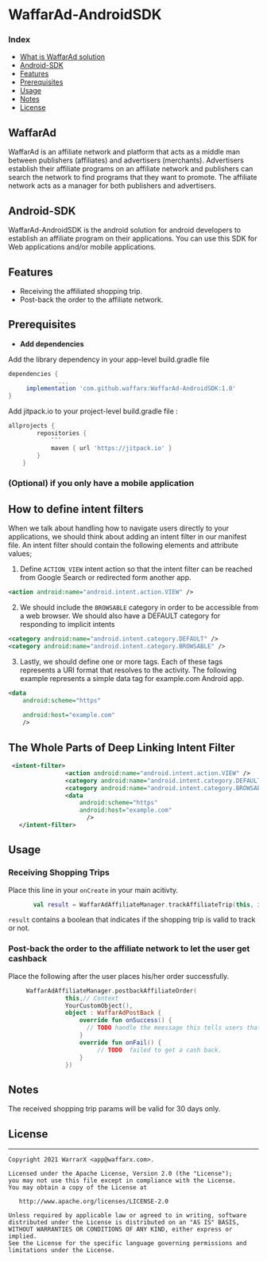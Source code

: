# WaffarAd-AndroidSDK

### Index 
* [What is WaffarAd solution](#WaffarAd)
* [Android-SDK](#Android-SDK)
* [Features](#features)
* [Prerequisites](#prerequisites)
* [Usage](#usage)
* [Notes](#notes)
* [License](#license)

## WaffarAd  
 WaffarAd is an affiliate network and platform that acts as a middle man between publishers (affiliates) and advertisers (merchants). Advertisers establish their affiliate programs on an affiliate network and publishers can search the network to find programs that they want to promote. The affiliate network acts as a manager for both publishers and advertisers.

## Android-SDK
WaffarAd-AndroidSDK is the android solution for android developers to establish an affiliate program on their applications. You can use this SDK for Web applications and/or mobile applications.
 
## Features
* Receiving the affiliated shopping trip.
* Post-back the order to the affiliate network. 


## Prerequisites

* **Add dependencies**  

Add the library dependency in your app-level build.gradle file 
```gradle
dependencies {
              ...
     implementation 'com.github.waffarx:WaffarAd-AndroidSDK:1.0'
}
```
Add jitpack.io to your project-level build.gradle file  :
```gradle
allprojects {
  		repositories {
  			```
  			maven { url 'https://jitpack.io' }
  		}
  	}
```
### (Optional) if you only have a mobile application 
## How to define intent filters

When we talk about handling how to navigate users directly to your applications, we should think about adding an intent filter in our manifest file. 
An intent filter should contain the following elements and attribute values;

1. Define `ACTION_VIEW` intent action so that the intent filter can be reached from Google Search or redirected form another app.
```xml
<action android:name="android.intent.action.VIEW" />
```
2. We should include the `BROWSABLE` category in order to be accessible from a web browser. We should also have a DEFAULT category for responding to implicit intents
```xml
<category android:name="android.intent.category.DEFAULT" />
<category android:name="android.intent.category.BROWSABLE" />
```

3. Lastly, we should define one or more <data> tags. Each of these tags represents a URI format that resolves to the activity. The following example represents a simple data tag for example.com Android app.
```xml
<data
    android:scheme="https"
    
    android:host="example.com"
    />
```    
## The Whole Parts of Deep Linking Intent Filter 
```xml
 <intent-filter>
                <action android:name="android.intent.action.VIEW" />
                <category android:name="android.intent.category.DEFAULT" />
                <category android:name="android.intent.category.BROWSABLE" />
                <data
                    android:scheme="https"
                    android:host="example.com"
                      />
   </intent-filter>
```
 
  

## Usage
### Receiving Shopping Trips
Place this line in your `onCreate` in your main acitivty. 
```kotlin
       val result = WaffarAdAffiliateManager.trackAffiliateTrip(this, intent)
```
	
`result` contains a boolean that indicates if the shopping trip is valid to track or not. 

### Post-back the order to the affiliate network to let the user get cashback
Place the following after the user places his/her order successfully. 

 
```kotlin
	 WaffarAdAffiliateManager.postbackAffiliateOrder(
                this,// Context 
                YourCustomObject(),
                object : WaffarAdPostBack {
                    override fun onSuccess() {
                      // TODO handle the meessage this tells users that you get the cashback on their orders.
                    }
                    override fun onFail() {
                         // TODO  failed to get a cash back. 
                    }
                })
```
 
## Notes
 The received shopping trip params will be valid for 30 days only. 
## License
--------

    Copyright 2021 WarrarX <app@waffarx.com>.

    Licensed under the Apache License, Version 2.0 (the "License");
    you may not use this file except in compliance with the License.
    You may obtain a copy of the License at

       http://www.apache.org/licenses/LICENSE-2.0

    Unless required by applicable law or agreed to in writing, software
    distributed under the License is distributed on an "AS IS" BASIS,
    WITHOUT WARRANTIES OR CONDITIONS OF ANY KIND, either express or implied.
    See the License for the specific language governing permissions and
    limitations under the License.

